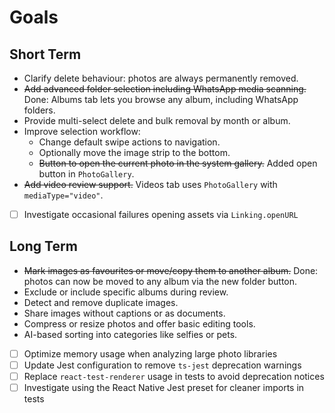 # Goals

## Short Term
 - Clarify delete behaviour: photos are always permanently removed.
- ~~Add advanced folder selection including WhatsApp media scanning.~~ Done: Albums tab lets you browse any album, including WhatsApp folders.
- Provide multi-select delete and bulk removal by month or album.
- Improve selection workflow:
  - Change default swipe actions to navigation.
  - Optionally move the image strip to the bottom.
  - ~~Button to open the current photo in the system gallery.~~ Added open button in `PhotoGallery`.
- ~~Add video review support.~~ Videos tab uses `PhotoGallery` with `mediaType="video"`.
- [ ] Investigate occasional failures opening assets via `Linking.openURL`

## Long Term
- ~~Mark images as favourites or move/copy them to another album.~~ Done: photos can now be moved to any album via the new folder button.
- Exclude or include specific albums during review.
- Detect and remove duplicate images.
- Share images without captions or as documents.
- Compress or resize photos and offer basic editing tools.
- AI-based sorting into categories like selfies or pets.
- [ ] Optimize memory usage when analyzing large photo libraries
- [ ] Update Jest configuration to remove `ts-jest` deprecation warnings
- [ ] Replace `react-test-renderer` usage in tests to avoid deprecation notices
- [ ] Investigate using the React Native Jest preset for cleaner imports in tests
